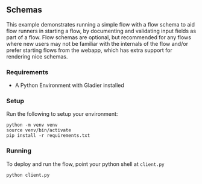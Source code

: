 ## Schemas

This example demonstrates running a simple flow with a flow schema to aid flow runners
in starting a flow, by documenting and validating input fields as part of a flow. Flow
schemas are optional, but recommended for any flows where new users may not be familiar
with the internals of the flow and/or prefer starting flows from the webapp, which has
extra support for rendering nice schemas.

### Requirements

* A Python Environment with Gladier installed

### Setup

Run the following to setup your environment:

```
python -m venv venv
source venv/bin/activate
pip install -r requirements.txt
```

### Running

To deploy and run the flow, point your python shell at ``client.py``

```
python client.py
```
